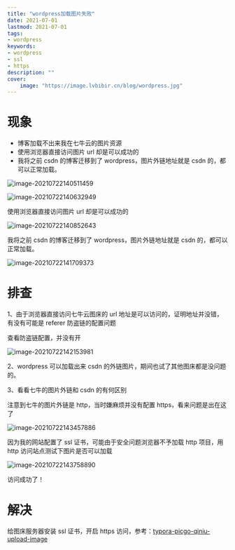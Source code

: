 ```yaml
---
title: "wordpress加载图片失败" 
date: 2021-07-01
lastmod: 2021-07-01
tags: 
- wordpress
keywords:
- wordpress
- ssl
- https
description: "" 
cover:
    image: "https://image.lvbibir.cn/blog/wordpress.jpg" 
---
```


# 现象

- 博客加载不出来我在七牛云的图片资源
- 使用浏览器直接访问图片 url 却是可以成功的
- 我将之前 csdn 的博客迁移到了 wordpress，图片外链地址就是 csdn 的，都可以正常加载。

![image-20210722140511459](https://image.lvbibir.cn/blog/image-20210722140511459.png)

![image-20210722140632949](https://image.lvbibir.cn/blog/image-20210722140632949.png)

使用浏览器直接访问图片 url 却是可以成功的

![image-20210722140852643](https://image.lvbibir.cn/blog/image-20210722140852643.png)

我将之前 csdn 的博客迁移到了 wordpress，图片外链地址就是 csdn 的，都可以正常加载。

![image-20210722141709373](https://image.lvbibir.cn/blog/image-20210722141709373.png)

# 排查

1、由于浏览器直接访问七牛云图床的 url 地址是可以访问的，证明地址并没错，有没有可能是 referer 防盗链的配置问题

查看防盗链配置，并没有开

![image-20210722142153981](https://image.lvbibir.cn/blog/image-20210722142153981.png)

2、wordpress 可以加载出来 csdn 的外链图片，期间也试了其他图床都是没问题的。

3、看看七牛的图片外链和 csdn 的有何区别

注意到七牛的图片外链是 http，当时嫌麻烦并没有配置 https，看来问题是出在这了

![image-20210722143457886](https://image.lvbibir.cn/blog/image-20210722143457886.png)

因为我的网站配置了 ssl 证书，可能由于安全问题浏览器不予加载 http 项目，用 http 访问站点测试下图片是否可以加载

![image-20210722143758890](https://image.lvbibir.cn/blog/image-20210722143758890.png)

访问成功了！

# 解决

给图床服务器安装 ssl 证书，开启 https 访问，参考：[typora-picgo-qiniu-upload-image](https://www.lvbibir.cn/posts/blog/typora-picgo-qiniu-upload-image/)
